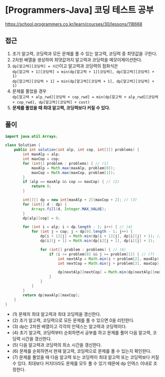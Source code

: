 [Programmers-Java] 코딩 테스트 공부
=
<https://school.programmers.co.kr/learn/courses/30/lessons/118668>


접근
--


1. 초기 알고력, 코딩력과 모든 문제를 풀 수 있는 알고력, 코딩력 중 최댓값을 구한다.
2. 2차원 배열을 생성하여 최댓값까지 알고력과 코딩력을 메모이제이션한다.
3. `dp[알고력][코딩력] = 시간`이고 알고력과 코딩력의 점화식은  
`dp[알고력 + 1][코딩력] = min(dp[알고력 + 1][코딩력], dp[알고력][코딩력] + 1)`  
`dp[알고력][코딩력 + 1] = min(dp[알고력][코딩력 + 1], dp[알고력][코딩력] + 1)`
4. 문제를 풀었을 경우  
`dp[알고력 + alp_rwd][코딩력 + cop_rwd] = min(dp[알고력 + alp_rwd][코딩력 + cop_rwd], dp[알고력][코딩력] + cost)`
5. **문제를 풀었을 때 최대 알고력, 코딩력보다 커질 수 있다.**


풀이
--



```java
import java.util.Arrays;

class Solution {
    public int solution(int alp, int cop, int[][] problems) {
        int maxAlp = alp;
        int maxCop = cop;
        for (int[] problem : problems) { // (1)
            maxAlp = Math.max(maxAlp, problem[0]);
            maxCop = Math.max(maxCop, problem[1]);
        }
        if (alp == maxAlp && cop == maxCop) { // (2)
            return 0;
        }

        int[][] dp = new int[maxAlp + 2][maxCop + 2]; // (3)
        for (int[] d : dp) {
            Arrays.fill(d, Integer.MAX_VALUE);
        }
        dp[alp][cop] = 0;

        for (int i = alp; i < dp.length - 1; i++) { // (4)
            for (int j = cop; j < dp[0].length - 1; j++) {
                dp[i + 1][j] = Math.min(dp[i + 1][j], dp[i][j] + 1); // (5)
                dp[i][j + 1] = Math.min(dp[i][j + 1], dp[i][j] + 1);

                for (int[] problem : problems) { // (6)
                    if (i >= problem[0] && j >= problem[1]) { // (7)
                        int nextAlp = Math.min(i + problem[2], maxAlp);
                        int nextCop = Math.min(j + problem[3], maxCop);

                        dp[nextAlp][nextCop] = Math.min(dp[nextAlp][nextCop], dp[i][j] + problem[4]);
                    }
                }
            }
        }
        return dp[maxAlp][maxCop];
    }
}
```


* (1\) 문제의 최대 알고력과 최대 코딩력을 갱신한다.
* (2\) 초기 알고력, 코딩력으로 모든 문제를 풀 수 있으면 0을 리턴한다.
* (3\) dp는 2차원 배열이고 각각의 인덱스는 알고력과 코딩력이다.
* (4\) 초기 알고력, 코딩력부터 순회하면서 공부를 하고 문제를 풀어 다음 알고력, 코딩력 시간을 갱신한다.
* (5\) 다음 알고력과 코딩력의 최소 시간을 갱신한다.
* (6\) 문제를 순회하면서 현재 알고력, 코딩력으로 문제를 풀 수 있는지 확인한다.
* (7\) 문제를 풀었을 때 다음 알고력 또는 코딩력이 최대 알고력 또는 코딩력보다 커질 수 있다. 최대보다 커지더라도 문제를 모두 풀 수 있기 때문에 dp 인덱스 이내로 조정한다.

